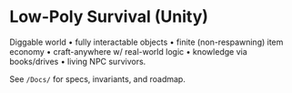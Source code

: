 # Low-Poly Survival (Unity)
Diggable world • fully interactable objects • finite (non-respawning) item economy • craft-anywhere w/ real-world logic • knowledge via books/drives • living NPC survivors.

See `/Docs/` for specs, invariants, and roadmap.



